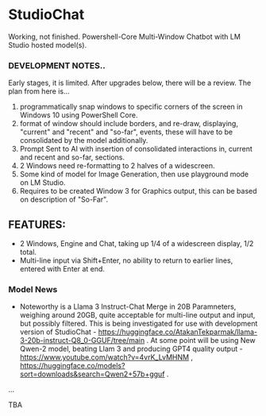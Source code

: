 # StudioChat
Working, not finished. Powershell-Core Multi-Window Chatbot with LM Studio hosted model(s). 

### DEVELOPMENT NOTES..
Early stages, it is limited. After upgrades below, there will be a review. The plan from here is...
1.  programmatically snap windows to specific corners of the screen in Windows 10 using PowerShell Core.
2. format of window should include borders, and re-draw, displaying, "current" and "recent" and "so-far", events, these will have to be consolidated by the model additionally.
3. Prompt Sent to AI with insertion of consolidated interactions in, current and recent and so-far, sections.  
4. 2 Windows need re-formatting to 2 halves of a widescreen.
5. Some kind of model for Image Generation, then use playground mode on LM Studio.
6. Requires to be created Window 3 for Graphics output, this can be based on description of "So-Far".

## FEATURES:
- 2 Windows, Engine and Chat, taking up 1/4 of a widescreen display, 1/2 total.
- Multi-line input via Shift+Enter, no ability to return to earlier lines, entered with Enter at end. 

### Model News
- Noteworthy is a Llama 3 Instruct-Chat Merge in 20B Paramneters, weighing around 20GB, quite acceptable for multi-line output and input, but possibly filtered. This is being investigated for use with development version of StudioChat - https://huggingface.co/AtakanTekparmak/llama-3-20b-instruct-Q8_0-GGUF/tree/main . At some point will be using New Qwen-2 model, beating Llam 3 and producing GPT4 quality output - https://www.youtube.com/watch?v=4vrK_LvMHNM , https://huggingface.co/models?sort=downloads&search=Qwen2+57b+gguf .

...

TBA
